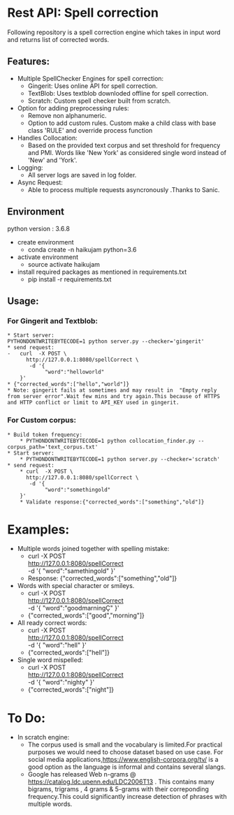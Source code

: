 # Rest API: Spell correction 
Following repository is a spell correction engine which takes in input word and returns list of corrected words.
## Features:
* Multiple SpellChecker Engines for spell correction:
    - Gingerit: Uses online API for spell correction.
    - TextBlob: Uses textblob downloded offline for spell correction.
    - Scratch: Custom spell checker built from scratch.
* Option for adding preprocessing rules:
    * Remove non alphanumeric.
    * Option to add custom rules. Custom make a child class with base class 'RULE' and override process function
* Handles Collocation:
    * Based on the provided text corpus and set threshold for frequency and PMI. Words like 'New York' as considered single word instead of 'New' and 'York'.
* Logging:
    - All server logs are saved in log folder.
* Async Request:
    * Able to process multiple requests asyncronously .Thanks to Sanic.

## Environment
python version : 3.6.8
* create environment
    * conda create -n haikujam python=3.6
* activate environment
    * source activate haikujam
* install required packages as mentioned in requirements.txt
    * pip install -r requirements.txt

## Usage:
### For Gingerit and Textblob:
    * Start server:
    PYTHONDONTWRITEBYTECODE=1 python server.py --checker='gingerit'
    * send request:
    -   curl  -X POST \
          http://127.0.0.1:8080/spellCorrect \
           -d '{
                "word":"helloworld"
        }'
    * {"corrected_words":["hello","world"]}
    * Note: gingerit fails at sometimes and may result in  "Empty reply from server error".Wait few mins and try again.This because of HTTPS and HTTP conflict or limit to API_KEY used in gingerit.

### For Custom corpus:
    * Build token frequency:
        * PYTHONDONTWRITEBYTECODE=1 python collocation_finder.py --corpus_path='text_corpus.txt'
    * Start server:
        * PYTHONDONTWRITEBYTECODE=1 python server.py --checker='scratch'
    * send request:
        * curl  -X POST \
          http://127.0.0.1:8080/spellCorrect \
           -d '{
                "word":"somethingold"
        }'
        * Validate response:{"corrected_words":["something","old"]}

# Examples:
* Multiple words joined together with spelling mistake:
    * curl  -X POST \
  http://127.0.0.1:8080/spellCorrect \
   -d '{
        "word":"samethingold"
    }'
    * Response:
    {"corrected_words":["something","old"]}
* Words with special character or smileys.
    * curl  -X POST \
      http://127.0.0.1:8080/spellCorrect \
       -d '{
            "word":"goodmarningÇ"
    }'
    * {"corrected_words":["good","morning"]}
* All ready correct words:
    * curl  -X POST \
  http://127.0.0.1:8080/spellCorrect \
   -d '{
        "word":"hell"
}'
    * {"corrected_words":["hell"]}
* Single word mispelled: 
    * curl  -X POST \
      http://127.0.0.1:8080/spellCorrect \
       -d '{
            "word":"nighty"
    }'
    * {"corrected_words":["night"]}
# To Do:
* In scratch engine:
    * The corpus used is small and the vocabulary is limited.For practical purposes we would need to choose dataset based on use case. For social media applications,https://www.english-corpora.org/tv/ is a good option as the language is informal and contains several slangs.
    * Google has released Web n-grams @ https://catalog.ldc.upenn.edu/LDC2006T13 . This contains many bigrams, trigrams , 4 grams & 5-grams with their correponding frequency.This could significantly increase detection of phrases with multiple words.
